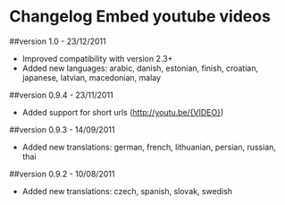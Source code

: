 Changelog Embed youtube videos
==============================

##version 1.0 - 23/12/2011

* Improved compatibility with version 2.3+
* Added new languages: arabic, danish, estonian, finish, croatian, japanese, latvian, macedonian, malay

##version 0.9.4 - 23/11/2011

* Added support for short urls (http://youtu.be/{VIDEO})

##version 0.9.3 - 14/09/2011

* Added new translations: german, french, lithuanian, persian, russian, thai

##version 0.9.2 - 10/08/2011

* Added new translations: czech, spanish, slovak, swedish
